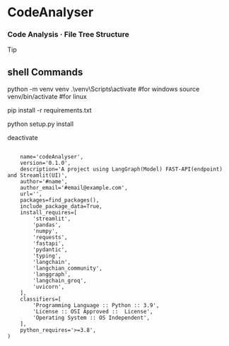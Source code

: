 # CodeAnalyser
### Code Analysis · File Tree Structure


>[!TIP]
> ## shell Commands
>
>python -m venv venv
>.\venv\Scripts\activate         #for windows
>source venv/bin/activate        #for linux
>
>pip install -r requirements.txt
>
>python setup.py install
>
>deactivate


```

    name='codeAnalyser',
    version='0.1.0',
    description='A project using LangGraph(Model) FAST-API(endpoint) and Streamlit(UI)',
    author='#name',
    author_email='#email@example.com',
    url='',  
    packages=find_packages(),
    include_package_data=True,
    install_requires=[
        'streamlit',
        'pandas',
        'numpy',
        'requests',
        'fastapi',
        'pydantic',
        'typing',
        'langchain',
        'langchian_community',
        'langgraph',
        'langchain_groq',
        'uvicorn',
    ],
    classifiers=[
        'Programming Language :: Python :: 3.9',
        'License :: OSI Approved ::  License',
        'Operating System :: OS Independent',
    ],
    python_requires='>=3.8',
)
```
